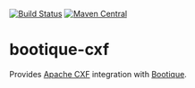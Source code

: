 <!--
   Licensed to ObjectStyle LLC under one
   or more contributor license agreements.  See the NOTICE file
   distributed with this work for additional information
   regarding copyright ownership.  The ObjectStyle LLC licenses
   this file to you under the Apache License, Version 2.0 (the
   “License”); you may not use this file except in compliance
   with the License.  You may obtain a copy of the License at

     http://www.apache.org/licenses/LICENSE-2.0

   Unless required by applicable law or agreed to in writing,
   software distributed under the License is distributed on an
   “AS IS” BASIS, WITHOUT WARRANTIES OR CONDITIONS OF ANY
   KIND, either express or implied.  See the License for the
   specific language governing permissions and limitations
   under the License.
  -->

[![Build Status](https://travis-ci.org/bootique/bootique-cxf.svg)](https://travis-ci.org/bootique/bootique-cxf)
[![Maven Central](https://img.shields.io/maven-central/v/io.bootique.cxf/bootique-cxf.svg?colorB=brightgreen)](https://search.maven.org/artifact/io.bootique.cxf/bootique-cxf/)

# bootique-cxf

Provides [Apache CXF](https://cxf.apache.org/) integration with [Bootique](http://bootique.io).
